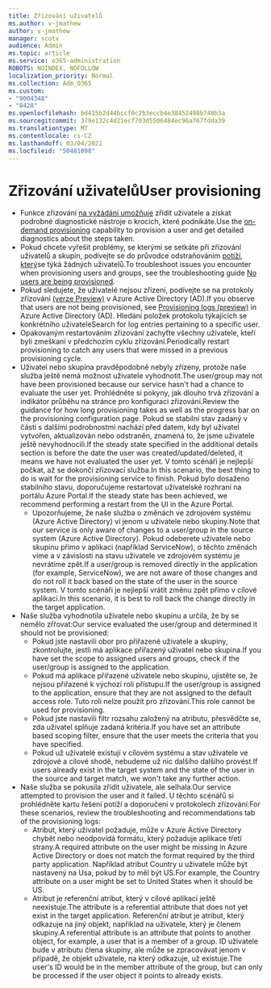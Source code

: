 ```yaml
---
title: Zřizování uživatelů
ms.author: v-jmathew
author: v-jmathew
manager: scotv
audience: Admin
ms.topic: article
ms.service: o365-administration
ROBOTS: NOINDEX, NOFOLLOW
localization_priority: Normal
ms.collection: Adm_O365
ms.custom:
- "9004348"
- "8428"
ms.openlocfilehash: bd415b2d44bccf0c2b3eccb4e38452498b748b3a
ms.sourcegitcommit: 379e132c4d21ecf703d5506484ec96a767fdda39
ms.translationtype: MT
ms.contentlocale: cs-CZ
ms.lasthandoff: 03/04/2021
ms.locfileid: "50481098"
---
```

# <a name="user-provisioning"></a><span data-ttu-id="50faa-102">Zřizování uživatelů</span><span class="sxs-lookup"><span data-stu-id="50faa-102">User provisioning</span></span>

- <span data-ttu-id="50faa-103">Funkce zřizování [na vyžádání umožňuje](https://docs.microsoft.com/azure/active-directory/app-provisioning/provision-on-demand) zřídit uživatele a získat podrobné diagnostické nástroje o krocích, které podnikáte.</span><span class="sxs-lookup"><span data-stu-id="50faa-103">Use the [on-demand provisioning](https://docs.microsoft.com/azure/active-directory/app-provisioning/provision-on-demand) capability to provision a user and get detailed diagnostics about the steps taken.</span></span>
- <span data-ttu-id="50faa-104">Pokud chcete vyřešit problémy, se kterými se setkáte při zřizování uživatelů a skupin, podívejte se do průvodce odstraňováním [potíží, který](https://docs.microsoft.com/azure/active-directory/app-provisioning/application-provisioning-config-problem-no-users-provisioned)se týká žádných uživatelů.</span><span class="sxs-lookup"><span data-stu-id="50faa-104">To troubleshoot issues you encounter when provisioning users and groups, see the troubleshooting guide [No users are being provisioned](https://docs.microsoft.com/azure/active-directory/app-provisioning/application-provisioning-config-problem-no-users-provisioned).</span></span>
- <span data-ttu-id="50faa-105">Pokud sledujete, že uživatelé nejsou zřízeni, podívejte se na protokoly zřizování [(verze Preview)](https://docs.microsoft.com/azure/active-directory/reports-monitoring/concept-provisioning-logs) v Azure Active Directory (AD).</span><span class="sxs-lookup"><span data-stu-id="50faa-105">If you observe that users are not being provisioned, see [Provisioning logs (preview)](https://docs.microsoft.com/azure/active-directory/reports-monitoring/concept-provisioning-logs) in Azure Active Directory (AD).</span></span> <span data-ttu-id="50faa-106">Hledání položek protokolu týkajících se konkrétního uživatele</span><span class="sxs-lookup"><span data-stu-id="50faa-106">Search for log entries pertaining to a specific user.</span></span>
- <span data-ttu-id="50faa-107">Opakovaným restartováním zřizování zachyťte všechny uživatele, kteří byli zmeškaní v předchozím cyklu zřizování.</span><span class="sxs-lookup"><span data-stu-id="50faa-107">Periodically restart provisioning to catch any users that were missed in a previous provisioning cycle.</span></span>
- <span data-ttu-id="50faa-108">Uživatel nebo skupina pravděpodobně nebyly zřízeny, protože naše služba ještě nemá možnost uživatele vyhodnotit.</span><span class="sxs-lookup"><span data-stu-id="50faa-108">The user/group may not have been provisioned because our service hasn't had a chance to evaluate the user yet.</span></span> <span data-ttu-id="50faa-109">Prohlédněte si pokyny, jak dlouho trvá zřizování a indikátor průběhu na stránce pro konfiguraci zřizování.</span><span class="sxs-lookup"><span data-stu-id="50faa-109">Review the guidance for how long provisioning takes as well as the progress bar on the provisioning configuration page.</span></span> <span data-ttu-id="50faa-110">Pokud se stabilní stav zadaný v části s dalšími podrobnostmi nachází před datem, kdy byl uživatel vytvořen, aktualizován nebo odstraněn, znamená to, že jsme uživatele ještě nevyhodnocili.</span><span class="sxs-lookup"><span data-stu-id="50faa-110">If the steady state specified in the additional details section is before the date the user was created/updated/deleted, it means we have not evaluated the user yet.</span></span> <span data-ttu-id="50faa-111">V tomto scénáři je nejlepší počkat, až se dokončí zřizovací služba.</span><span class="sxs-lookup"><span data-stu-id="50faa-111">In this scenario, the best thing to do is wait for the provisioning service to finish.</span></span> <span data-ttu-id="50faa-112">Pokud bylo dosaženo stabilního stavu, doporučujeme restartovat uživatelské rozhraní na portálu Azure Portal.</span><span class="sxs-lookup"><span data-stu-id="50faa-112">If the steady state has been achieved, we recommend performing a restart from the UI in the Azure Portal.</span></span>
  - <span data-ttu-id="50faa-113">Upozorňujeme, že naše služba o změnách ve zdrojovém systému (Azure Active Directory) ví jenom u uživatele nebo skupiny.</span><span class="sxs-lookup"><span data-stu-id="50faa-113">Note that our service is only aware of changes to a user/group in the source system (Azure Active Directory).</span></span> <span data-ttu-id="50faa-114">Pokud odeberete uživatele nebo skupinu přímo v aplikaci (například ServiceNow), o těchto změnách víme a v závislosti na stavu uživatele ve zdrojovém systému je nevrátíme zpět.</span><span class="sxs-lookup"><span data-stu-id="50faa-114">If a user/group is removed directly in the application (for example, ServiceNow), we are not aware of those changes and do not roll it back based on the state of the user in the source system.</span></span> <span data-ttu-id="50faa-115">V tomto scénáři je nejlepší vrátit změnu zpět přímo v cílové aplikaci.</span><span class="sxs-lookup"><span data-stu-id="50faa-115">In this scenario, it is best to roll back the change directly in the target application.</span></span>
- <span data-ttu-id="50faa-116">Naše služba vyhodnotila uživatele nebo skupinu a určila, že by se nemělo zřřovat:</span><span class="sxs-lookup"><span data-stu-id="50faa-116">Our service evaluated the user/group and determined it should not be provisioned:</span></span>
  - <span data-ttu-id="50faa-117">Pokud jste nastavili obor pro přiřazené uživatele a skupiny, zkontrolujte, jestli má aplikace přiřazený uživatel nebo skupina.</span><span class="sxs-lookup"><span data-stu-id="50faa-117">If you have set the scope to assigned users and groups, check if the user/group is assigned to the application.</span></span>
  - <span data-ttu-id="50faa-118">Pokud má aplikace přiřazené uživatele nebo skupinu, ujistěte se, že nejsou přiřazené k výchozí roli přístupu.</span><span class="sxs-lookup"><span data-stu-id="50faa-118">If the user/group is assigned to the application, ensure that they are not assigned to the default access role.</span></span> <span data-ttu-id="50faa-119">Tuto roli nelze použít pro zřizování.</span><span class="sxs-lookup"><span data-stu-id="50faa-119">This role cannot be used for provisioning.</span></span>
  - <span data-ttu-id="50faa-120">Pokud jste nastavili filtr rozsahu založený na atributu, přesvědčte se, zda uživatel splňuje zadaná kritéria.</span><span class="sxs-lookup"><span data-stu-id="50faa-120">If you have set an attribute based scoping filter, ensure that the user meets the criteria that you have specified.</span></span>
  - <span data-ttu-id="50faa-121">Pokud už uživatelé existují v cílovém systému a stav uživatele ve zdrojové a cílové shodě, nebudeme už nic dalšího dalšího provést.</span><span class="sxs-lookup"><span data-stu-id="50faa-121">If users already exist in the target system and the state of the user in the source and target match, we won't take any further action.</span></span>
- <span data-ttu-id="50faa-122">Naše služba se pokusila zřídit uživatele, ale selhala.</span><span class="sxs-lookup"><span data-stu-id="50faa-122">Our service attempted to provision the user and it failed.</span></span> <span data-ttu-id="50faa-123">U těchto scénářů si prohlédněte kartu řešení potíží a doporučení v protokolech zřizování:</span><span class="sxs-lookup"><span data-stu-id="50faa-123">For these scenarios, review the troubleshooting and recommendations tab of the provisioning logs:</span></span>
  - <span data-ttu-id="50faa-124">Atribut, který uživatel požaduje, může v Azure Active Directory chybět nebo neodpovídá formátu, který požaduje aplikace třetí strany.</span><span class="sxs-lookup"><span data-stu-id="50faa-124">A required attribute on the user might be missing in Azure Active Directory or does not match the format required by the third party application.</span></span> <span data-ttu-id="50faa-125">Například atribut Country u uživatele může být nastavený na Usa, pokud by to měl být US.</span><span class="sxs-lookup"><span data-stu-id="50faa-125">For example, the Country attribute on a user might be set to United States when it should be US.</span></span>
  - <span data-ttu-id="50faa-126">Atribut je referenční atribut, který v cílové aplikaci ještě neexistuje.</span><span class="sxs-lookup"><span data-stu-id="50faa-126">The attribute is a referential attribute that does not yet exist in the target application.</span></span> <span data-ttu-id="50faa-127">Referenční atribut je atribut, který odkazuje na jiný objekt, například na uživatele, který je členem skupiny.</span><span class="sxs-lookup"><span data-stu-id="50faa-127">A referential attribute is an attribute that points to another object, for example, a user that is a member of a group.</span></span> <span data-ttu-id="50faa-128">ID uživatele bude v atributu člena skupiny, ale může se zpracovávat jenom v případě, že objekt uživatele, na který odkazuje, už existuje.</span><span class="sxs-lookup"><span data-stu-id="50faa-128">The user's ID would be in the member attribute of the group, but can only be processed if the user object it points to already exists.</span></span>
